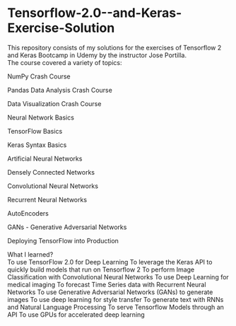 # Tensorflow-2.0--and-Keras-Exercise-Solution
This repository consists of my solutions for the exercises of Tensorflow 2 and Keras Bootcamp in Udemy by the instructor Jose Portilla.                   
The course covered a variety of topics:                     

NumPy Crash Course

Pandas Data Analysis Crash Course

Data Visualization Crash Course

Neural Network Basics

TensorFlow Basics

Keras Syntax Basics

Artificial Neural Networks

Densely Connected Networks

Convolutional Neural Networks

Recurrent Neural Networks

AutoEncoders

GANs - Generative Adversarial Networks

Deploying TensorFlow into Production
               
What I learned?                 
To use TensorFlow 2.0 for Deep Learning
To leverage the Keras API to quickly build models that run on Tensorflow 2
To perform Image Classification with Convolutional Neural Networks
To use Deep Learning for medical imaging
To forecast Time Series data with Recurrent Neural Networks
To use Generative Adversarial Networks (GANs) to generate images
To use deep learning for style transfer
To generate text with RNNs and Natural Language Processing
To serve Tensorflow Models through an API
To use GPUs for accelerated deep learning

